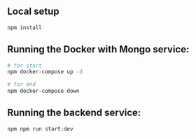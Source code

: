 ## Local setup

```bash
npm install
```


## Running the Docker with Mongo service:

```bash
# for start
npm docker-compose up -d

# for end
npm docker-compose down
```


## Running the backend service:

```bash
npm npm run start:dev
```
